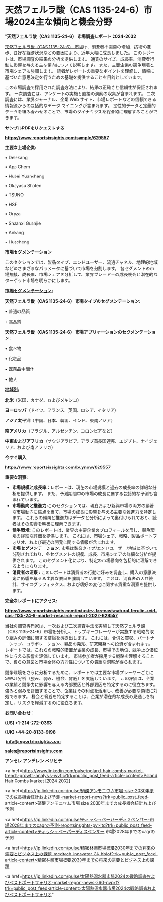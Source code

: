 # 天然フェルラ酸（CAS 1135-24-6）市場2024主な傾向と機会分野

"<strong>天然フェルラ酸（CAS 1135-24-6） 市場調査レポート 2024-2032</strong>

<a href=https://www.reportsinsights.com/sample/629557>天然フェルラ酸（CAS 1135-24-6） 市場</a>は、消費者の需要の増加、技術の進歩、良好な経済状況などの要因により、近年大幅に成長しました。 このレポートは、市場調査の結果の分析を提供します。 通貨のサイズ、成長率、消費者行動に影響を与える主な傾向について説明します。 また、主要企業の競争環境と市場シェアも強調します。 読者がレポートの重要なポイントを理解し、情報に基づいた意思決定を行うための基礎を提供することを目的としています。

この市場調査で採用された調査方法により、結果の正確さと信頼性が保証されます。 一次調査には、アンケートの実施と直接の洞察の収集が含まれます。 二次調査には、業界ジャーナル、企業 Web サイト、市場レポートなどの信頼できる情報源からの包括的なデータ マイニングが含まれます。 定性的データと定量的データを組み合わせることで、市場のダイナミクスを総合的に理解することができます。

<strong><b>サンプルPDFをリクエストする</b></strong>

<a href=https://www.reportsinsights.com/sample/629557><strong><u>https://www.reportsinsights.com/sample/629557</u></strong></a>

<strong>主要な上場企業:</strong>

• Delekang

• App Chem

• Hubei Yuancheng

• Okayasu Shoten

• TSUNO

• HSF

• Oryza

• Shaanxi Guanjie

• Ankang

• Huacheng

<strong>市場セグメンテーション</strong>

このセクションでは、製品タイプ、エンドユーザー、流通チャネル、地理的地域などのさまざまなパラメータに基づいて市場を分割します。 各セグメントの市場規模、成長率、市場シェアを分析して、業界プレーヤーの成長機会と潜在的なターゲット市場を明らかにします。

<strong><u>市場セグメンテーション</u></strong><strong><u>:</u></strong>

<strong>天然フェルラ酸（CAS 1135-24-6） 市場タイプのセグメンテーション:</strong>

• 普通の品質

• 高品質

<strong>天然フェルラ酸（CAS 1135-24-6） 市場アプリケーションのセグメンテーション:</strong>

• 食べ物

• 化粧品

• 医薬品中間体

• 他人

<strong><u>地域別</u></strong><strong><u>:</u></strong>

<strong>北米</strong>（米国、カナダ、およびメキシコ）

<strong>ヨーロッパ</strong>（ドイツ、フランス、英国、ロシア、イタリア）

<strong>アジア太平洋</strong>（中国、日本、韓国、インド、東南アジア）

<strong>南アメリカ</strong>（ブラジル、アルゼンチン、コロンビアなど）

<strong>中東およびアフリカ</strong>（サウジアラビア、アラブ首長国連邦、エジプト、ナイジェリア、および南アフリカ）

<strong>今すぐ購入</strong>

<a href=https://www.reportsinsights.com/buynow/629557><strong><u>https://www.reportsinsights.com/buynow/629557</u></strong></a>

<strong>重要な洞察:</strong>
<ul>
  <li><strong>市場規模と成長率：</strong>レポートは、現在の市場規模と過去の成長率の詳細な分析を提供します。 また、予測期間中の市場の成長に関する包括的な予測も含まれています。</li>
  <li><strong>市場動向と推進力:</strong>このセクションでは、現在および新興市場の両方の顕著な市場動向に焦点を当て、市場の成長に影響を与える主要な推進力を特定します。 これらの傾向と推進力はデータと分析によって裏付けられており、読者はその影響を明確に理解できます。</li>
  <li><strong>競争環境</strong>: このレポートは、業界の主要企業のプロフィールを示し、競争環境の詳細な評価を提供します。 これには、市場シェア、戦略、製品ポートフォリオ、および最近の開発に関する情報が含まれます。</li>
  <li><strong>市場セグメンテーション: </strong>市場は製品タイプ/エンドユーザー/地域に基づいて分割されており、各セグメントの規模、成長、市場シェアの詳細な分析が提供されます。 このセグメント化により、特定の市場動向を包括的に理解できるようになります。</li>
  <li><strong>消費者の洞察 : </strong>このレポートは消費者の行動と好みを調査し、購入の意思決定に影響を与える主要な要因を強調しています。 これは、消費者の人口統計、サイコグラフィックス、および嗜好の変化に関する貴重な洞察を提供します。</li>
</ul>
<strong>完全なレポートにアクセス:</strong>

<a href=https://www.reportsinsights.com/industry-forecast/natural-ferulic-acid-cas-1135-24-6-market-research-report-2022-629557><strong><u><b>https://www.reportsinsights.com/industry-forecast/natural-ferulic-acid-cas-1135-24-6-market-research-report-2022-629557</b></u></strong></a>

当社の調査専門家は、一次および二次調査手法を実施して天然フェルラ酸（CAS 1135-24-6）市場を分析し、トップキープレーヤーが実施する戦略的取り組みの評価に関する結論を導き出します。 これには、合併と買収、パートナーシップ、コラボレーション、製品の発売、研究開発への投資が含まれます。 レポートでは、これらの戦略的措置が企業の成長、市場での地位、競争上の優位性に与える影響を評価しています。 市場参加者が採用する戦略を理解することで、彼らの意図と市場全体の方向性についての貴重な洞察が得られます。

競争環境をさらに分析するために、レポートでは主要な市場プレーヤーごとにSWOT分析（強み、弱み、機会、脅威）を実施しています。 この評価は、企業の業績と競争力に影響を与える内部要因と外部要因を特定するのに役立ちます。 強みと弱みを評価することで、企業はその利点を活用し、改善が必要な領域に対処できます。 機会と脅威を特定することは、企業が潜在的な成長の見通しを特定し、リスクを軽減するのに役立ちます。

<strong>お問い合わせ：</strong>

<strong>(US) +1-214-272-0393</strong>

<strong>(UK) +44-20-8133-9198</strong>

<strong> </strong><a href=info@reportsinsights.com><strong><u>info@reportsinsights.com</u></strong></a>

<a href=sales@reportsinsights.com><strong><u>sales@reportsinsights.com</u></strong></a>

<strong>アンセレ アンデレン ベリヒテ</strong>

<a href=https://www.linkedin.com/pulse/poland-hair-combs-market-trends-growth-analysis-wvfic?trk=public_post_feed-article-content>Poland Hair Combs Market [2024 2032]</a>

<a href=https://jp.linkedin.com/pulse/硝酸アンモニウム市場-size-2030年までの成長機会統計および予測-market-report-news?trk=public_post_feed-article-content>硝酸アンモニウム市場 size 2030年までの成長機会統計および予測</a>

<a href=https://jp.linkedin.com/pulse/ティッシュペーパーディスペンサー-市場2028年までのcagrの予測-reportsinsights-pvt-ltd?trk=public_post_feed-article-content>ティッシュペーパーディスペンサー 市場2028年までのcagrの予測</a>

<a href=https://jp.linkedin.com/pulse/精密林業市場概要2030年までの将来の需要とビジネス上の課題-medtech-innovator-36-hblof?trk=public_post_feed-article-content>精密林業市場概要2030年までの将来の需要とビジネス上の課題</a>

<a href=https://jp.linkedin.com/pulse/太陽熱温水器市場2024の戦略調査およびベストポートフォリオ-market-report-news-360-nvpkf?trk=public_post_feed-article-content>太陽熱温水器市場2024の戦略調査およびベストポートフォリオ</a>"

